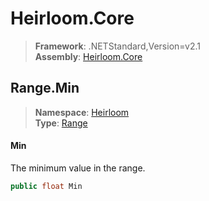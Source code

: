 # Heirloom.Core

> **Framework**: .NETStandard,Version=v2.1  
> **Assembly**: [Heirloom.Core][0]  

## Range.Min

> **Namespace**: [Heirloom][0]  
> **Type**: [Range][1]  

#### Min

The minimum value in the range.

```cs
public float Min
```

[0]: ../../../Heirloom.Core.md
[1]: ../Range.md
